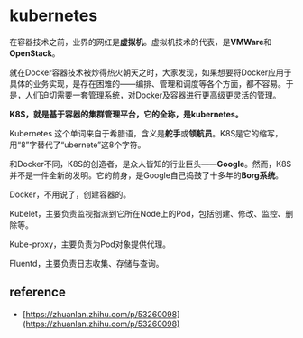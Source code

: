 # kubernetes

在容器技术之前，业界的网红是**虚拟机**。虚拟机技术的代表，是**VMWare**和**OpenStack**。

就在Docker容器技术被炒得热火朝天之时，大家发现，如果想要将Docker应用于具体的业务实现，是存在困难的——编排、管理和调度等各个方面，都不容易。于是，人们迫切需要一套管理系统，对Docker及容器进行更高级更灵活的管理。

**K8S，就是基于容器的集群管理平台，它的全称，是kubernetes。**

Kubernetes 这个单词来自于希腊语，含义是**舵手**或**领航员**。K8S是它的缩写，用“8”字替代了“ubernete”这8个字符。

和Docker不同，K8S的创造者，是众人皆知的行业巨头——**Google**。然而，K8S并不是一件全新的发明。它的前身，是Google自己捣鼓了十多年的**Borg系统**。

Docker，不用说了，创建容器的。

Kubelet，主要负责监视指派到它所在Node上的Pod，包括创建、修改、监控、删除等。

Kube-proxy，主要负责为Pod对象提供代理。

Fluentd，主要负责日志收集、存储与查询。

## reference

* [https://zhuanlan.zhihu.com/p/53260098](https://zhuanlan.zhihu.com/p/53260098)

